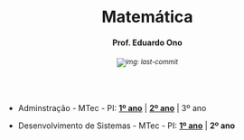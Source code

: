 &nbsp;

<h1 align="center">Matemática</h1>
<h4 align="center">Prof. Eduardo Ono</h4>
<h6 align="center"><sup><img src="https://img.shields.io/github/last-commit/eduardo-ono/Matematica" alt="img: last-commit"></sup></h6>

&nbsp;

* Adminstração - MTec - PI: [__1º ano__](./administracao-mtec-pi/2025-1o-ano/) | [__2º ano__]((./administracao-mtec-pi/2025-2o-ano/)) | 3º ano

* Desenvolvimento de Sistemas - MTec - PI: [__1º ano__](./desenvolvimento-de-sistemas-mtec-pi/2025-1o-ano/) | __2º ano__

&nbsp;

